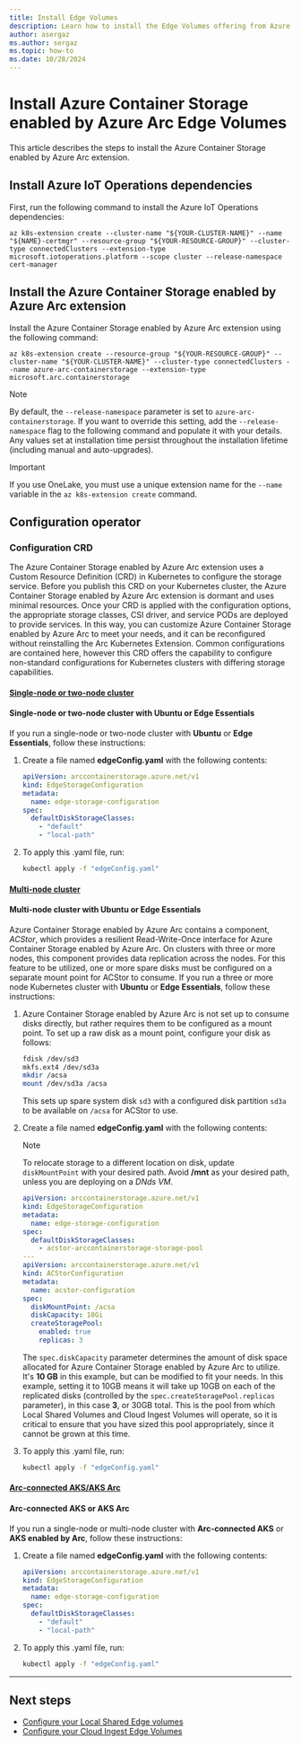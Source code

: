 ```yaml
---
title: Install Edge Volumes
description: Learn how to install the Edge Volumes offering from Azure Container Storage enabled by Azure Arc.
author: asergaz
ms.author: sergaz
ms.topic: how-to
ms.date: 10/28/2024
---
```


# Install Azure Container Storage enabled by Azure Arc Edge Volumes

This article describes the steps to install the Azure Container Storage enabled by Azure Arc extension.

## Install Azure IoT Operations dependencies

First, run the following command to install the Azure IoT Operations dependencies:

```azurecli 
az k8s-extension create --cluster-name "${YOUR-CLUSTER-NAME}" --name "${NAME}-certmgr" --resource-group "${YOUR-RESOURCE-GROUP}" --cluster-type connectedClusters --extension-type microsoft.iotoperations.platform --scope cluster --release-namespace cert-manager
```

## Install the Azure Container Storage enabled by Azure Arc extension

Install the Azure Container Storage enabled by Azure Arc extension using the following command:

```azurecli
az k8s-extension create --resource-group "${YOUR-RESOURCE-GROUP}" --cluster-name "${YOUR-CLUSTER-NAME}" --cluster-type connectedClusters --name azure-arc-containerstorage --extension-type microsoft.arc.containerstorage
```

> [!NOTE]
> By default, the `--release-namespace` parameter is set to `azure-arc-containerstorage`. If you want to override this setting, add the `--release-namespace` flag to the following command and populate it with your details. Any values set at installation time persist throughout the installation lifetime (including manual and auto-upgrades).

> [!IMPORTANT]
> If you use OneLake, you must use a unique extension name for the `--name` variable in the `az k8s-extension create` command.

## Configuration operator

### Configuration CRD

The Azure Container Storage enabled by Azure Arc extension uses a Custom Resource Definition (CRD) in Kubernetes to configure the storage service. Before you publish this CRD on your Kubernetes cluster, the Azure Container Storage enabled by Azure Arc extension is dormant and uses minimal resources. Once your CRD is applied with the configuration options, the appropriate storage classes, CSI driver, and service PODs are deployed to provide services. In this way, you can customize Azure Container Storage enabled by Azure Arc to meet your needs, and it can be reconfigured without reinstalling the Arc Kubernetes Extension. Common configurations are contained here, however this CRD offers the capability to configure non-standard configurations for Kubernetes clusters with differing storage capabilities.

#### [Single-node or two-node cluster](#tab/single)

#### Single-node or two-node cluster with Ubuntu or Edge Essentials

If you run a single-node or two-node cluster with **Ubuntu** or **Edge Essentials**, follow these instructions:

1. Create a file named **edgeConfig.yaml** with the following contents:

   ```yaml
   apiVersion: arccontainerstorage.azure.net/v1
   kind: EdgeStorageConfiguration
   metadata:
     name: edge-storage-configuration
   spec:
     defaultDiskStorageClasses:
       - "default"
       - "local-path"
   ```

1. To apply this .yaml file, run:

   ```bash
   kubectl apply -f "edgeConfig.yaml"
   ```

#### [Multi-node cluster](#tab/multi)

#### Multi-node cluster with Ubuntu or Edge Essentials

Azure Container Storage enabled by Azure Arc contains a component, *ACStor*, which provides a resilient Read-Write-Once interface for Azure Container Storage enabled by Azure Arc. On clusters with three or more nodes, this component provides data replication across the nodes. For this feature to be utilized, one or more spare disks must be configured on a separate mount point for ACStor to consume. If you run a three or more node Kubernetes cluster with **Ubuntu** or **Edge Essentials**, follow these instructions:

1. Azure Container Storage enabled by Azure Arc is not set up to consume disks directly, but rather requires them to be configured as a mount point. To set up a raw disk as a mount point, configure your disk as follows:
  
    ```bash
    fdisk /dev/sd3 
    mkfs.ext4 /dev/sd3a 
    mkdir /acsa 
    mount /dev/sd3a /acsa
    ```
    This sets up spare system disk `sd3` with a configured disk partition `sd3a` to be available on `/acsa` for ACStor to use.

1. Create a file named **edgeConfig.yaml** with the following contents:

    > [!NOTE]
    > To relocate storage to a different location on disk, update `diskMountPoint` with your desired path. Avoid **/mnt** as your desired path, unless you are deploying on a *DNds VM*.

    ```yaml
    apiVersion: arccontainerstorage.azure.net/v1
    kind: EdgeStorageConfiguration
    metadata:
      name: edge-storage-configuration
    spec:
      defaultDiskStorageClasses:
        - acstor-arccontainerstorage-storage-pool
    ---
    apiVersion: arccontainerstorage.azure.net/v1
    kind: ACStorConfiguration
    metadata:
      name: acstor-configuration
    spec:
      diskMountPoint: /acsa
      diskCapacity: 10Gi
      createStoragePool:
        enabled: true
        replicas: 3
    ```
    The `spec.diskCapacity` parameter determines the amount of disk space allocated for Azure Container Storage enabled by Azure Arc to utilize. It's **10 GB** in this example, but can be modified to fit your needs. In this example, setting it to 10GB means it will take up 10GB on each of the replicated disks (controlled by the `spec.createStoragePool.replicas` parameter), in this case **3**, or 30GB total. This is the pool from which Local Shared Volumes and Cloud Ingest Volumes will operate, so it is critical to ensure that you have sized this pool appropriately, since it cannot be grown at this time.

1. To apply this .yaml file, run:

   ```bash
   kubectl apply -f "edgeConfig.yaml"
   ```

#### [Arc-connected AKS/AKS Arc](#tab/arc)

#### Arc-connected AKS or AKS Arc

If you run a single-node or multi-node cluster with **Arc-connected AKS** or **AKS enabled by Arc**, follow these instructions:

1. Create a file named **edgeConfig.yaml** with the following contents:

   ```yaml
   apiVersion: arccontainerstorage.azure.net/v1
   kind: EdgeStorageConfiguration
   metadata:
     name: edge-storage-configuration
   spec:
     defaultDiskStorageClasses:
       - "default"
       - "local-path"
   ```

1. To apply this .yaml file, run:

   ```bash
   kubectl apply -f "edgeConfig.yaml"
   ```

---

## Next steps

- [Configure your Local Shared Edge volumes](local-shared-edge-volumes.md)
- [Configure your Cloud Ingest Edge Volumes](cloud-ingest-edge-volume-configuration.md)
